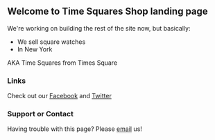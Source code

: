 ## Welcome to Time Squares Shop landing page

We're working on building the rest of the site now, but basically:
* We sell square watches
* In New York

AKA Time Squares from Times Square

### Links

Check out our [Facebook](http://facebook.timesquaresshop.com) and [Twitter](http://twitter.timesquaresshop.com)

### Support or Contact

Having trouble with this page? Please [email](mailto:timesquaresshop@gmail.com) us!
